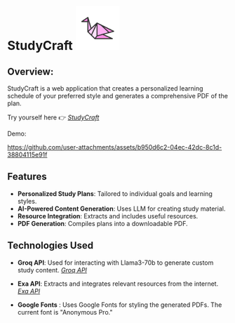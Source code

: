 # StudyCraft <img src="https://github.com/Emanalytics7/StudyCraft/blob/main/artifacts/swan.png" alt="Logo" width="100"/>

## Overview:
StudyCraft is a web application that creates a personalized learning schedule of your preferred style and generates a comprehensive PDF of the plan.

Try yourself here 👉   *[StudyCraft](https://study-craft.streamlit.app/)*

Demo: 

https://github.com/user-attachments/assets/b950d6c2-04ec-42dc-8c1d-38804115e91f

## Features

- **Personalized Study Plans**: Tailored to individual goals and learning styles.
- **AI-Powered Content Generation**: Uses LLM for creating study material.
- **Resource Integration**: Extracts and includes useful resources.
- **PDF Generation**: Compiles plans into a downloadable PDF.

## Technologies Used
* **Groq API**:
Used for interacting with Llama3-70b to generate custom study content.
*[Groq API](https://console.groq.com/)*

* **Exa API**:
Extracts and integrates relevant resources from the internet.
*[Exa API](https://exa.ai/)*

* **Google Fonts** :
Uses Google Fonts for styling the generated PDFs. The current font is "Anonymous Pro."





